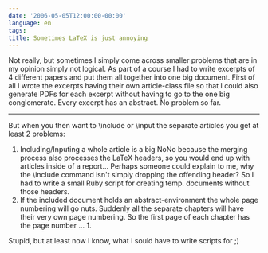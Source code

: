 ```yaml
---
date: '2006-05-05T12:00:00-00:00'
language: en
tags:
title: Sometimes LaTeX is just annoying
---
```



Not really, but sometimes I simply come across smaller problems that are in my opinion simply not logical. As part of a course I had to write excerpts of 4 different papers and put them all together into one big document. First of all I wrote the excerpts having their own article-class file so that I could also generate PDFs for each excerpt without having to go to the one big conglomerate. Every excerpt has an abstract. No problem so far.



-------------------------------



But when you then want to \include or \input the separate articles you get at least 2 problems:

1. Including/Inputing a whole article is a big NoNo because the merging process also processes the LaTeX headers, so you would end up with articles inside of a report... Perhaps someone could explain to me, why the \include command isn't simply dropping the offending header? So I had to write a small Ruby script for creating temp. documents without those headers.
2. If the included document holds an abstract-environment the whole page numbering will go nuts. Suddenly all the separate chapters will have their very own page numbering. So the first page of each chapter has the page number ... 1. 

Stupid, but at least now I know, what I sould have to write scripts for ;)